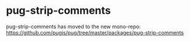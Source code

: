 # pug-strip-comments

pug-strip-comments has moved to the new mono-repo: https://github.com/pugjs/pug/tree/master/packages/pug-strip-comments
